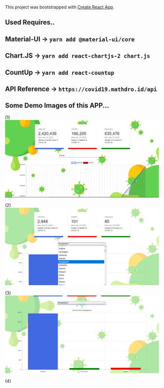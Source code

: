 This project was bootstrapped with [Create React App](https://github.com/facebook/create-react-app).

## Used Requires..
  ## Material-UI  -> `yarn add @material-ui/core`
  ## Chart.JS -> `yarn add react-chartjs-2 chart.js`
  ## CountUp -> `yarn add react-countup`
  
## API Reference -> `https://covid19.mathdro.id/api`

## Some Demo Images of this APP...
 
(1) 
  ![](./demoImage_1.png)
  
(2)  
  ![](./demoImage_2.png)
  
(3) 
  ![](./demoImage_3.png)
  
(4)

